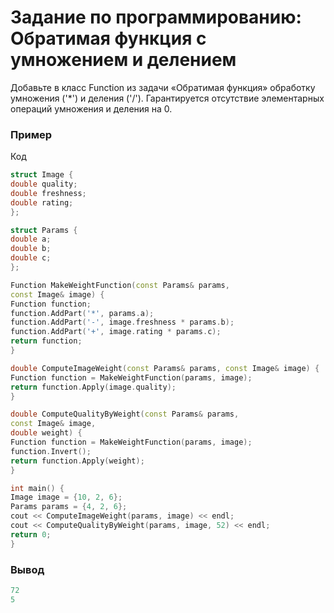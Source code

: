 # Задание по программированию: Обратимая функция с умножением и делением

Добавьте в класс Function из задачи «Обратимая
функция» обработку умножения ('*') и деления ('/').
Гарантируется отсутствие элементарных операций
умножения и деления на 0.

### Пример

Код
```C++
struct Image {
double quality;
double freshness;
double rating;
};

struct Params {
double a;
double b;
double c;
};

Function MakeWeightFunction(const Params& params,
const Image& image) {
Function function;
function.AddPart('*', params.a);
function.AddPart('-', image.freshness * params.b);
function.AddPart('+', image.rating * params.c);
return function;
}

double ComputeImageWeight(const Params& params, const Image& image) {
Function function = MakeWeightFunction(params, image);
return function.Apply(image.quality);
}

double ComputeQualityByWeight(const Params& params,
const Image& image,
double weight) {
Function function = MakeWeightFunction(params, image);
function.Invert();
return function.Apply(weight);
}

int main() {
Image image = {10, 2, 6};
Params params = {4, 2, 6};
cout << ComputeImageWeight(params, image) << endl;
cout << ComputeQualityByWeight(params, image, 52) << endl;
return 0;
}
```

### Вывод

```C++
72
5
```